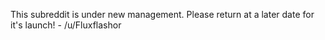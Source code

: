 This subreddit is under new management. Please return at a later date for it's launch! - /u/Fluxflashor